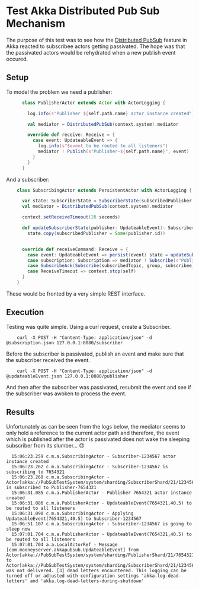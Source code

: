 # Test Akka Distributed Pub Sub Mechanism
The purpose of this test was to see how the [Distributed PubSub](http://doc.akka.io/docs/akka/current/scala/distributed-pub-sub.html)
feature in Akka reacted to subscribee actors getting passivated. The hope was that the passivated actors would be
rehydrated when a new publish event occured.

## Setup
To model the problem we need a publisher:

```scala
      class PublisherActor extends Actor with ActorLogging {

        log.info(s"Publisher ${self.path.name} actor instance created")

        val mediator = DistributedPubSub(context.system).mediator

        override def receive: Receive = {
          case event: UpdateableEvent => {
            log.info(s"$event to be routed to all listeners")
            mediator ! Publish(s"Publisher-${self.path.name}", event)
          }
        }
      }
```

And a subscriber:

```scala
    class SubscribingActor extends PersistentActor with ActorLogging {

      var state: SubscriberState = SubscriberState(subscribedPublisher = None)
      val mediator = DistributedPubSub(context.system).mediator

      context.setReceiveTimeout(20 seconds)

      def updateSubscriberState(publisher: UpdateableEvent): SubscriberState =
        state.copy(subscribedPublisher = Some(publisher.id))


      override def receiveCommand: Receive = {
        case event: UpdateableEvent => persist(event) state = updateSubscriberState(event)
        case subscription: Subscription => mediator ! Subscribe(s"Publisher-${subscription.publisherId}", self)
        case SubscribeAck(Subscribe(subscribedTopic, group, subscribee)) ⇒ noop
        case ReceiveTimeout => context.stop(self)
      }
    }
```

These would be fronted by a very simple REST interface.


## Execution
Testing was quite simple. Using a curl request, create a Subscriber.


```
    curl -X POST -H "Content-Type: application/json" -d @subscription.json 127.0.0.1:8080/subscriber
```

Before the subscriber is passivated, publish an event and make sure that the subscriber received the event.

```
    curl -X POST -H "Content-Type: application/json" -d @updateableEvent.json 127.0.0.1:8080/publisher
```

And then after the subscriber was passivated, resubmit the event and see if the subscriber was awoken to process the
event.


## Results
Unfortunately as can be seen from the logs below, the mediator seems to only hold a reference to the current actor path
and therefore, the event which is published after the actor is passivated does not wake the sleeping subscriber from its
slumber... :disappointed:

      15:06:23.259 c.m.a.SubscribingActor - Subscriber-1234567 actor instance created
      15:06:23.262 c.m.a.SubscribingActor - Subscriber-1234567 is subscribing to 7654321
      15:06:23.268 c.m.a.SubscribingActor - Actor[akka://PubSubTestSystem/system/sharding/SubscriberShard/21/1234567#1516056761] is subscribed to Publisher-7654321
      15:06:31.085 c.m.a.PublisherActor - Publisher 7654321 actor instance created
      15:06:31.086 c.m.a.PublisherActor - UpdateableEvent(7654321,40.5) to be routed to all listeners
      15:06:31.090 c.m.a.SubscribingActor - Applying UpdateableEvent(7654321,40.5) to Subscriber-1234567
      15:06:51.107 c.m.a.SubscribingActor - Subscriber-1234567 is going to sleep now
      15:07:01.704 c.m.a.PublisherActor - UpdateableEvent(7654321,40.5) to be routed to all listeners
      15:07:01.704 a.a.LocalActorRef - Message [com.mooneyserver.akkapubsub.UpdateableEvent] from Actor[akka://PubSubTestSystem/system/sharding/PublisherShard/21/7654321#65243080] to Actor[akka://PubSubTestSystem/system/sharding/SubscriberShard/21/1234567#1516056761] was not delivered. [3] dead letters encountered. This logging can be turned off or adjusted with configuration settings 'akka.log-dead-letters' and 'akka.log-dead-letters-during-shutdown'
